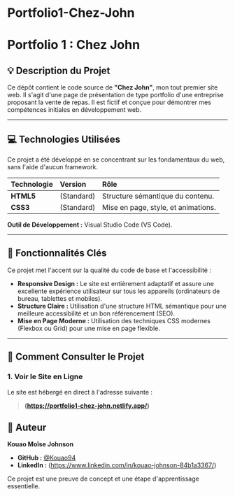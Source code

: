 # Portfolio1-Chez-John
# Portfolio 1 : Chez John

## 💡 Description du Projet

Ce dépôt contient le code source de **"Chez John"**, mon tout premier site web. Il s'agit d'une page de présentation de type portfolio d'une entreprise proposant la vente de repas. Il est fictif et conçue pour démontrer mes compétences initiales en développement web.

---

## 💻 Technologies Utilisées

Ce projet a été développé en se concentrant sur les fondamentaux du web, sans l'aide d'aucun framework.

| Technologie | Version | Rôle |
| :--- | :--- | :--- |
| **HTML5** | (Standard) | Structure sémantique du contenu. |
| **CSS3** | (Standard) | Mise en page, style, et animations. |

**Outil de Développement :** Visual Studio Code (VS Code).

---

## 📱 Fonctionnalités Clés

Ce projet met l'accent sur la qualité du code de base et l'accessibilité :

* **Responsive Design :** Le site est entièrement adaptatif et assure une excellente expérience utilisateur sur tous les appareils (ordinateurs de bureau, tablettes et mobiles).
* **Structure Claire :** Utilisation d'une structure HTML sémantique pour une meilleure accessibilité et un bon référencement (SEO).
* **Mise en Page Moderne :** Utilisation des techniques CSS modernes (Flexbox ou Grid) pour une mise en page flexible.

---

## 🚀 Comment Consulter le Projet

### 1. Voir le Site en Ligne

Le site est hébergé en direct à l'adresse suivante :
> **(https://portfolio1-chez-john.netlify.app/)**


## 👤 Auteur

**Kouao Moïse Johnson**
* **GitHub :** [@Kouao94](https://github.com/Kouao94)
* **LinkedIn :** (https://www.linkedin.com/in/kouao-johnson-84b1a3367/)

Ce projet est une preuve de concept et une étape d'apprentissage essentielle.

